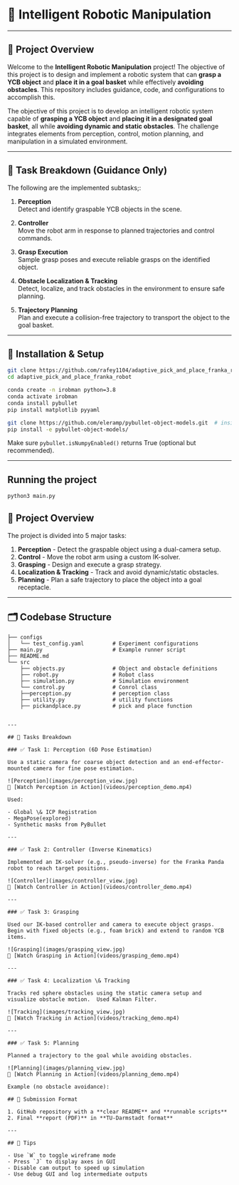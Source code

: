 # 🧠 Intelligent Robotic Manipulation
---

## 🚀 Project Overview


Welcome to the **Intelligent Robotic Manipulation** project! The objective of this project is to design and implement a robotic system that can **grasp a YCB object** and **place it in a goal basket** while effectively **avoiding obstacles**. This repository includes guidance, code, and configurations to accomplish this.

The objective of this project is to develop an intelligent robotic system capable of **grasping a YCB object** and **placing it in a designated goal basket**, all while **avoiding dynamic and static obstacles**. The challenge integrates elements from perception, control, motion planning, and manipulation in a simulated environment.


---

## 🧩 Task Breakdown (Guidance Only)

The following are the implemented subtasks;:

1. **Perception**  
   Detect and identify graspable YCB objects in the scene.

2. **Controller**  
   Move the robot arm in response to planned trajectories and control commands.

3. **Grasp Execution**  
   Sample grasp poses and execute reliable grasps on the identified object.

4. **Obstacle Localization & Tracking**  
   Detect, localize, and track obstacles in the environment to ensure safe planning.

5. **Trajectory Planning**  
   Plan and execute a collision-free trajectory to transport the object to the goal basket.

---



## 🔧 Installation \& Setup

```bash
git clone https://github.com/rafey1104/adaptive_pick_and_place_franka_robot.git
cd adaptive_pick_and_place_franka_robot

conda create -n irobman python=3.8
conda activate irobman
conda install pybullet
pip install matplotlib pyyaml

git clone https://github.com/eleramp/pybullet-object-models.git  # inside the irobman_project folder
pip install -e pybullet-object-models/
```

Make sure `pybullet.isNumpyEnabled()` returns True (optional but recommended).

---

## Running the project
```bash
python3 main.py
```


## 📌 Project Overview

The project is divided into 5 major tasks:

1. **Perception** - Detect the graspable object using a dual-camera setup.
2. **Control** - Move the robot arm using a custom IK-solver.
3. **Grasping** - Design and execute a grasp strategy.
4. **Localization \& Tracking** - Track and avoid dynamic/static obstacles.
5. **Planning** - Plan a safe trajectory to place the object into a goal receptacle.

---

## 🗂️ Codebase Structure

```
├── configs
│   └── test_config.yaml         # Experiment configurations
├── main.py                      # Example runner script
├── README.md
└── src
    ├── objects.py               # Object and obstacle definitions
    ├── robot.py                 # Robot class
    ├── simulation.py            # Simulation environment
    └── control.py               # Conrol class 
    ├──perception.py             # perception class
    ├── utility.py               # utility functions
    ├── pickandplace.py          # pick and place function


---

## 🧠 Tasks Breakdown

### ✅ Task 1: Perception (6D Pose Estimation)

Use a static camera for coarse object detection and an end-effector-mounted camera for fine pose estimation.

![Perception](images/perception_view.jpg)
🎥 [Watch Perception in Action](videos/perception_demo.mp4)

Used:

- Global \& ICP Registration
- MegaPose(explored)
- Synthetic masks from PyBullet

---

### ✅ Task 2: Controller (Inverse Kinematics)

Implemented an IK-solver (e.g., pseudo-inverse) for the Franka Panda robot to reach target positions.

![Controller](images/controller_view.jpg)
🎥 [Watch Controller in Action](videos/controller_demo.mp4)

---

### ✅ Task 3: Grasping

Used our IK-based controller and camera to execute object grasps. Begin with fixed objects (e.g., foam brick) and extend to random YCB items.

![Grasping](images/grasping_view.jpg)
🎥 [Watch Grasping in Action](videos/grasping_demo.mp4)

---

### ✅ Task 4: Localization \& Tracking

Tracks red sphere obstacles using the static camera setup and visualize obstacle motion.  Used Kalman Filter.

![Tracking](images/tracking_view.jpg)
🎥 [Watch Tracking in Action](videos/tracking_demo.mp4)

---

### ✅ Task 5: Planning

Planned a trajectory to the goal while avoiding obstacles. 

![Planning](images/planning_view.jpg)
🎥 [Watch Planning in Action](videos/planning_demo.mp4)

Example (no obstacle avoidance):

## 📎 Submission Format

1. GitHub repository with a **clear README** and **runnable scripts**
2. Final **report (PDF)** in **TU-Darmstadt format**

---

## 📝 Tips

- Use `W` to toggle wireframe mode
- Press `J` to display axes in GUI
- Disable cam output to speed up simulation
- Use debug GUI and log intermediate outputs
